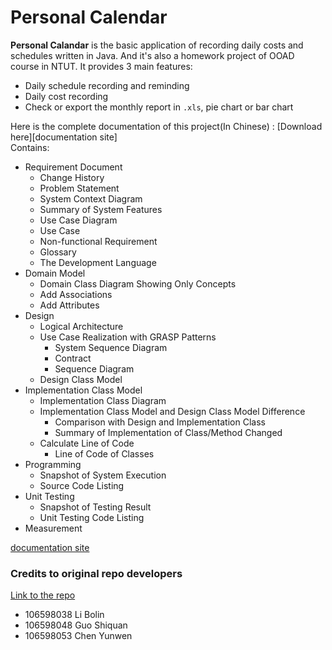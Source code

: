 # Personal Calendar
**Personal Calandar** is the basic application of recording daily costs and schedules written in Java. And it's also a homework project of OOAD course in NTUT. It provides 3 main features:

  * Daily schedule recording and reminding
  * Daily cost recording
  * Check or export the monthly report in `.xls`, pie chart or bar chart
  
Here is the complete documentation of this project(In Chinese) : [Download here][documentation site]  
Contains:
  * Requirement Document
    * Change History
    * Problem Statement
    * System Context Diagram
    * Summary of System Features
    * Use Case Diagram
    * Use Case
    * Non-functional Requirement
    * Glossary
    * The Development Language
  * Domain Model
    * Domain Class Diagram Showing Only Concepts
    * Add Associations
    * Add Attributes
  * Design
    * Logical Architecture
    * Use Case Realization with GRASP Patterns
      * System Sequence Diagram
      * Contract
      * Sequence Diagram
    * Design Class Model
  * Implementation Class Model
    * Implementation Class Diagram
    * Implementation Class Model and Design Class Model Difference
      * Comparison with Design and Implementation Class
      * Summary of Implementation of Class/Method Changed
    * Calculate Line of Code
      * Line of Code of Classes
  * Programming
    * Snapshot of System Execution
    * Source Code Listing
  * Unit Testing
    * Snapshot of Testing Result
    * Unit Testing Code Listing
  * Measurement  

[documentation site](documentation/personalCalendarDocument.docx)

### Credits to original repo developers

[Link to the repo](https://github.com/mpjp/Personal-Calendar)

- 106598038 Li Bolin
- 106598048 Guo Shiquan
- 106598053 Chen Yunwen
